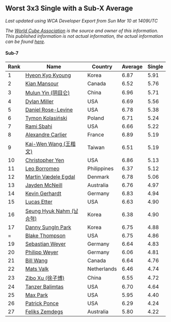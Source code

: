 ## Worst 3x3 Single with a Sub-X Average

*Last updated using WCA Developer Export from Sun Mar 10 at 1409UTC*

*The [World Cube Association](https://www.worldcubeassociation.org) is the source and owner of this information. This published information is not actual information, the actual information can be found [here](https://www.worldcubeassociation.org/results).*

#### Sub-7

|Rank|Name|Country|Average|Single|  
|--|--|--|--|--|  
|1|[Hyeon Kyo Kyoung](https://www.worldcubeassociation.org/persons/2013KYOU01)|Korea|6.87|5.91|  
|2|[Kian Mansour](https://www.worldcubeassociation.org/persons/2015MANS03)|Canada|6.52|5.76|  
|3|[Mulun Yin (阴目仑)](https://www.worldcubeassociation.org/persons/2009YINM01)|China|6.96|5.71|  
|4|[Dylan Miller](https://www.worldcubeassociation.org/persons/2015MILL01)|USA|6.69|5.56|  
|5|[Daniel Rose-Levine](https://www.worldcubeassociation.org/persons/2015ROSE01)|USA|6.78|5.38|  
|6|[Tymon Kolasiński](https://www.worldcubeassociation.org/persons/2016KOLA02)|Poland|6.71|5.24|  
|7|[Rami Sbahi](https://www.worldcubeassociation.org/persons/2011SBAH01)|USA|6.66|5.22|  
|8|[Alexandre Carlier](https://www.worldcubeassociation.org/persons/2012CARL03)|France|6.89|5.19|  
|9|[Kai-Wen Wang (王楷文)](https://www.worldcubeassociation.org/persons/2015WANG09)|Taiwan|6.51|5.19|  
|10|[Christopher Yen](https://www.worldcubeassociation.org/persons/2016YENC01)|USA|6.86|5.13|  
|11|[Leo Borromeo](https://www.worldcubeassociation.org/persons/2015BORR01)|Philippines|6.37|5.12|  
|12|[Martin Vædele Egdal](https://www.worldcubeassociation.org/persons/2013EGDA02)|Denmark|6.78|5.06|  
|13|[Jayden McNeill](https://www.worldcubeassociation.org/persons/2012MCNE01)|Australia|6.76|4.97|  
|14|[Kevin Gerhardt](https://www.worldcubeassociation.org/persons/2013GERH01)|Germany|6.83|4.94|  
|15|[Lucas Etter](https://www.worldcubeassociation.org/persons/2011ETTE01)|USA|6.63|4.90|  
|16|[Seung Hyuk Nahm (남승혁)](https://www.worldcubeassociation.org/persons/2013NAHM01)|Korea|6.38|4.90|  
|17|[Danny SungIn Park](https://www.worldcubeassociation.org/persons/2015PARK13)|Korea|6.75|4.88|  
|=|[Blake Thompson](https://www.worldcubeassociation.org/persons/2010THOM03)|USA|6.75|4.86|  
|19|[Sebastian Weyer](https://www.worldcubeassociation.org/persons/2010WEYE02)|Germany|6.64|4.83|  
|20|[Philipp Weyer](https://www.worldcubeassociation.org/persons/2010WEYE01)|Germany|6.06|4.81|  
|21|[Bill Wang](https://www.worldcubeassociation.org/persons/2010WANG68)|Canada|6.64|4.76|  
|22|[Mats Valk](https://www.worldcubeassociation.org/persons/2007VALK01)|Netherlands|6.46|4.74|  
|23|[Zibo Xu (徐子博)](https://www.worldcubeassociation.org/persons/2014XUZI01)|China|6.55|4.72|  
|24|[Tanzer Balimtas](https://www.worldcubeassociation.org/persons/2013BALI01)|USA|6.70|4.64|  
|25|[Max Park](https://www.worldcubeassociation.org/persons/2012PARK03)|USA|5.95|4.40|  
|26|[Patrick Ponce](https://www.worldcubeassociation.org/persons/2012PONC02)|USA|6.29|4.24|  
|27|[Feliks Zemdegs](https://www.worldcubeassociation.org/persons/2009ZEMD01)|Australia|5.80|4.22|  
